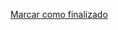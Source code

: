 <a onclick="test()" href="https://fx-learning.mgait.services:8443/api/finish/process-cron" target="_parent" class="btn primary-btn">Marcar como finalizado</a>

